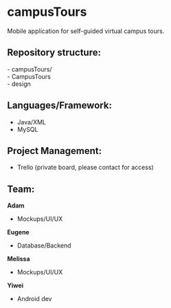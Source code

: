# campusTours
Mobile application for self-guided virtual campus tours.  

## Repository structure:  
\- campusTours/  
   \- CampusTours  
   \- design

## Languages/Framework:  
- Java/XML  
- MySQL
  
## Project Management:  
- Trello (private board, please contact for access)  

## Team:  
**Adam**  
- Mockups/UI/UX  

**Eugene**  
- Database/Backend  

**Melissa**  
- Mockups/UI/UX  

**Yiwei**  
- Android dev  
